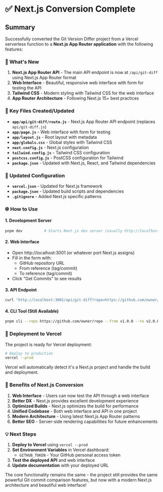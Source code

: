 # ✅ Next.js Conversion Complete

## Summary

Successfully converted the Git Version Differ project from a Vercel serverless function to a **Next.js App Router application** with the following features:

### 🚀 What's New

1. **Next.js App Router API** - The main API endpoint is now at `/api/git-diff` using Next.js App Router format
2. **Web Interface** - Beautiful, responsive web interface with form for testing the API
3. **Tailwind CSS** - Modern styling with Tailwind CSS for the web interface
4. **App Router Architecture** - Following Next.js 15+ best practices

### 📁 Key Files Created/Updated

- **`app/api/git-diff/route.js`** - Next.js App Router API endpoint (replaces `api/git-diff.js`)
- **`app/page.js`** - Web interface with form for testing
- **`app/layout.js`** - Root layout with metadata
- **`app/globals.css`** - Global styles with Tailwind CSS
- **`next.config.js`** - Next.js configuration
- **`tailwind.config.js`** - Tailwind CSS configuration
- **`postcss.config.js`** - PostCSS configuration for Tailwind
- **`package.json`** - Updated with Next.js, React, and Tailwind dependencies

### 🔧 Updated Configuration

- **`vercel.json`** - Updated for Next.js framework
- **`package.json`** - Updated build scripts and dependencies
- **`.gitignore`** - Added Next.js specific patterns

### 🌐 How to Use

#### 1. Development Server
```bash
pnpm dev          # Starts Next.js dev server (usually http://localhost:3000)
```

#### 2. Web Interface
- Open http://localhost:3001 (or whatever port Next.js assigns)
- Fill in the form with:
  - GitHub repository URL
  - From reference (tag/commit)
  - To reference (tag/commit)
- Click "Get Commits" to see results

#### 3. API Endpoint
```bash
curl "http://localhost:3001/api/git-diff?repo=https://github.com/owner/repo&from=v1.0.0&to=v2.0.0"
```

#### 4. CLI Tool (Still Available)
```bash
pnpm cli --repo https://github.com/owner/repo --from v1.0.0 --to v2.0.0
```

### 🚀 Deployment to Vercel

The project is ready for Vercel deployment:

```bash
# Deploy to production
vercel --prod
```

Vercel will automatically detect it's a Next.js project and handle the build and deployment.

### 🎯 Benefits of Next.js Conversion

1. **Web Interface** - Users can now test the API through a web interface
2. **Better DX** - Next.js provides excellent development experience
3. **Optimized Builds** - Next.js optimizes the build for performance
4. **Unified Codebase** - Both web interface and API in one project
5. **Modern Architecture** - Using latest Next.js App Router patterns
6. **Better SEO** - Server-side rendering capabilities for future enhancements

### 💡 Next Steps

1. **Deploy to Vercel** using `vercel --prod`
2. **Set Environment Variables** in Vercel dashboard:
   - `GITHUB_TOKEN` - Your GitHub personal access token
3. **Test the deployed API** and web interface
4. **Update documentation** with your deployed URL

The core functionality remains the same - the project still provides the same powerful Git commit comparison features, but now with a modern Next.js architecture and beautiful web interface!
